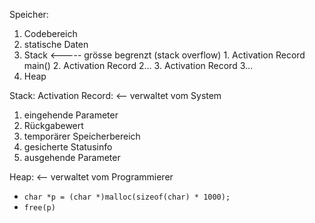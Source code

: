 
Speicher:
  1. Codebereich
  2. statische Daten
  3. Stack <----- grösse begrenzt (stack overflow)
    1. Activation Record main()
    2. Activation Record 2...
    3. Activation Record 3...
  4. Heap

Stack: Activation Record: <-- verwaltet vom System
  1. eingehende Parameter
  2. Rückgabewert
  3. temporärer Speicherbereich
  4. gesicherte Statusinfo
  5. ausgehende Parameter

Heap: <-- verwaltet vom Programmierer
  - `char *p = (char *)malloc(sizeof(char) * 1000);`
  - `free(p)`
 
